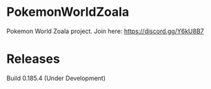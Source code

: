 # PokemonWorldZoala
Pokemon World Zoala project. Join here: https://discord.gg/Y6kU8B7

# Releases
Build 0.185.4 (Under Development)

